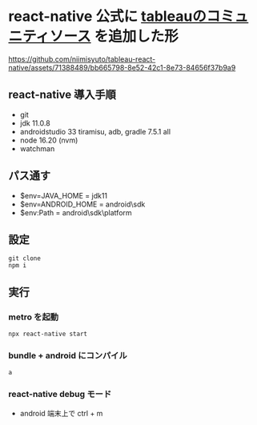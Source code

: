 # react-native 公式に [tableauのコミュニティソース](https://github.com/tableau/mobile-app-bootstrap-react-native) を追加した形

https://github.com/niimisyuto/tableau-react-native/assets/71388489/bb665798-8e52-42c1-8e73-84656f37b9a9


## react-native 導入手順

- git
- jdk 11.0.8
- androidstudio 33 tiramisu, adb, gradle 7.5.1 all
- node 16.20 (nvm)
- watchman

## パス通す

- $env=JAVA_HOME = jdk11
- $env=ANDROID_HOME = android\sdk
- $env:Path = android\sdk\platform

## 設定

```shell
git clone
npm i
```

## 実行

### metro を起動

```shell
npx react-native start
```

### bundle + android にコンパイル

```shell
a
```

### react-native debug モード

- android 端末上で ctrl + m
